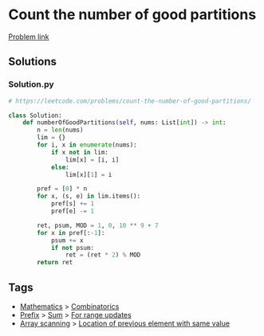# Count the number of good partitions

[Problem link](https://leetcode.com/problems/count-the-number-of-good-partitions/)

## Solutions


### Solution.py
```py
# https://leetcode.com/problems/count-the-number-of-good-partitions/

class Solution:
    def numberOfGoodPartitions(self, nums: List[int]) -> int:
        n = len(nums)
        lim = {}
        for i, x in enumerate(nums):
            if x not in lim:
                lim[x] = [i, i]
            else:
                lim[x][1] = i

        pref = [0] * n
        for x, (s, e) in lim.items():
            pref[s] += 1
            pref[e] -= 1

        ret, psum, MOD = 1, 0, 10 ** 9 + 7
        for x in pref[:-1]:
            psum += x
            if not psum:
                ret = (ret * 2) % MOD
        return ret
```
## Tags

* [Mathematics](/Collections/mathematics.md#mathematics) > [Combinatorics](/Collections/mathematics.md#combinatorics)
* [Prefix](/Collections/prefix.md#prefix) > [Sum](/Collections/prefix.md#sum) > [For range updates](/Collections/prefix.md#for-range-updates)
* [Array scanning](/Collections/array-scanning.md#array-scanning) > [Location of previous element with same value](/Collections/array-scanning.md#location-of-previous-element-with-same-value)
